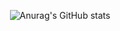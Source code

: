 <div align="center">

  ![Anurag's GitHub stats](https://github-readme-stats.vercel.app/api?username=ucans&count_private=true&show_icons=true&theme=radical)
</div>

<!--
**ucans/ucans** is a ✨ _special_ ✨ repository because its `README.md` (this file) appears on your GitHub profile.

Here are some ideas to get you started:

- 🔭 I’m currently working on ...
- 🌱 I’m currently learning ...
- 👯 I’m looking to collaborate on ...
- 🤔 I’m looking for help with ...
- 💬 Ask me about ...
- 📫 How to reach me: ...
- 😄 Pronouns: ...
- ⚡ Fun fact: ...
-->
